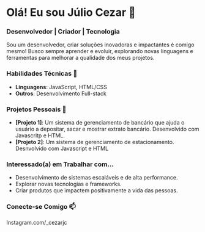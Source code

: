 # Olá! Eu sou Júlio Cezar 👋

### Desenvolvedor | Criador | Tecnologia

Sou um desenvolvedor, criar soluções inovadoras e impactantes é comigo mesmo! Busco sempre aprender e evoluir, explorando novas linguagens e ferramentas para melhorar a qualidade dos meus projetos.

### Habilidades Técnicas 🚀
- **Linguagens**: JavaScript, HTML/CSS
- **Outros**: Desenvolvimento Full-stack

### Projetos Pessoais 🌱
- **[Projeto 1]**: Um sistema de gerenciamento de bancário que ajuda o usuário a depositar, sacar e mostrar extrato bancário. Desenvolvido com Javascritp e HTML.
- **[Projeto 2]**: Um sistema de gerenciamento de estacionamento. Desnvolvido com Javascript e HTML

### Interessado(a) em Trabalhar com...
- Desenvolvimento de sistemas escaláveis e de alta performance.
- Explorar novas tecnologias e frameworks.
- Criar produtos que impactem positivamente a vida das pessoas.

### Conecte-se Comigo 📫
Instagram.com/_cezarjc

